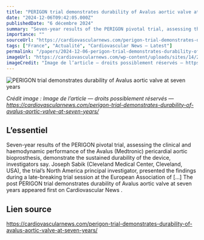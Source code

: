 ```yaml
---
title: "PERIGON trial demonstrates durability of Avalus aortic valve at seven years"
date: "2024-12-06T09:42:05.000Z"
publishedDate: "6 décembre 2024"
summary: "Seven-year results of the PERIGON pivotal trial, assessing the clinical and haemodynamic performance of the Avalus (Medtronic) pericardial aortic bioprosthesis, demonstrate the sustained durability of the device, investigators say. Joseph Sabik (Cleveland Medical Center, Cleveland, USA), the trial’s North America principal investigator, presented the findings during a late-breaking trial session at the European Association of [&#8230;] The post PERIGON trial demonstrates durability of Avalus aortic valve at seven years appeared first on Cardiovascular News ."
importance: ""
sourceUrl: "https://cardiovascularnews.com/perigon-trial-demonstrates-durability-of-avalus-aortic-valve-at-seven-years/"
tags: ["France", "Actualité", "Cardiovascular News — Latest"]
permalink: "/papers/2024-12-06-perigon-trial-demonstrates-durability-of-avalus-aortic-valve-at-seven-years"
imageUrl: "https://cardiovascularnews.com/wp-content/uploads/sites/14/2024/02/Joseph-Sabik-cover.jpg"
imageCredit: "Image de l’article — droits possiblement réservés — https://cardiovascularnews.com/perigon-trial-demonstrates-durability-of-avalus-aortic-valve-at-seven-years/"
---
```


![PERIGON trial demonstrates durability of Avalus aortic valve at seven years](https://cardiovascularnews.com/wp-content/uploads/sites/14/2024/02/Joseph-Sabik-cover.jpg)

*Crédit image : Image de l’article — droits possiblement réservés — https://cardiovascularnews.com/perigon-trial-demonstrates-durability-of-avalus-aortic-valve-at-seven-years/*

## L’essentiel

Seven-year results of the PERIGON pivotal trial, assessing the clinical and haemodynamic performance of the Avalus (Medtronic) pericardial aortic bioprosthesis, demonstrate the sustained durability of the device, investigators say. Joseph Sabik (Cleveland Medical Center, Cleveland, USA), the trial’s North America principal investigator, presented the findings during a late-breaking trial session at the European Association of [&#8230;] The post PERIGON trial demonstrates durability of Avalus aortic valve at seven years appeared first on Cardiovascular News .

## Lien source

https://cardiovascularnews.com/perigon-trial-demonstrates-durability-of-avalus-aortic-valve-at-seven-years/

